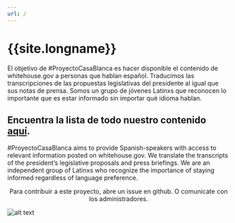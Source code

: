 ```yaml
---
url: /
---
```


<div class="jumbotron">
  <h1>{{site.longname}}</h1>
  <p>
    El objetivo de #ProyectoCasaBlanca es hacer disponible el contenido de
    whitehouse.gov a personas que hablan español. Traducimos las transcripciones de
    las propuestas legislativas del presidente al igual que sus notas de prensa.
    Somos un grupo de jóvenes Latinxs que reconocen lo importante que es estar
    informado sin importar qué idioma hablan.
  </p>
</div>

## Encuentra la lista de todo nuestro contenido [aquí](/press).

#ProyectoCasaBlanca aims to provide Spanish-speakers with access to relevant
information posted on whitehouse.gov. We translate the transcripts of the
president’s legislative proposals and press briefings. We are an independent
group of Latinxs who recognize the importance of staying informed regardless of
language preference.

<center>
Para contribuir a este proyecto, abre un issue en github. O comunicate con los administradores.
</center>

![alt text](/images/whitehouse-rainbow.jpg "White House")

